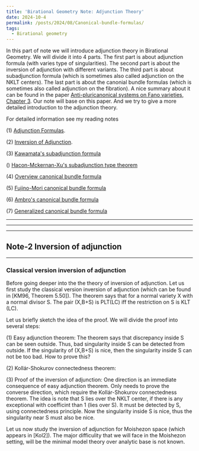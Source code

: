 ```yaml
---
title: 'Birational Geometry Note: Adjunction Theory'
date: 2024-10-4
permalink: /posts/2024/08/Canonical-bundle-formulas/
tags:
  - Birational geometry
---
```


In this part of note we will introduce adjunction theory in Birational Geometry. We will divide it into 4 parts. The first part is about adjunction formula (with varies type of singularities). The second part is about the inversion of adjunction with different variants. The third part is about subadjunction formula (which is sometimes also called adjunction on the NKLT centers). The last part is about the canonial bundle formulas (which is sometimes also called adjunction on the fibration). A nice summary about it can be found in the paper [Anti-pluricanonical systems
on Fano varieties, Chapter 3](https://annals.math.princeton.edu/2019/190-2/p01). Our note will base on this paper. And we try to give a more detailed introduction to the adjunction theory.


For detailed information see my reading notes 

(1) [Adjunction Formulas]().

(2) [Inversion of Adjunction](). 

(3) [Kawamata's subadjunction formula](https://yilimath.github.io/files/Birational/CanonicalBundleFormula/KawamataSubadjunction.pdf)

() [Hacon-Mckernan-Xu's subadjunction type theorem]()

(4) [Overview canonical bundle formula](https://yilimath.github.io/files/Birational/CanonicalBundleFormula/OverviewCanonicalBundle.pdf)

(5) [Fujino-Mori canonical bundle formula](https://yilimath.github.io/files/Birational/CanonicalBundleFormula/FujinoMoriCanonicalBundle.pdf)

(6) [Ambro's canonical bundle formula](https://yilimath.github.io/files/Birational/CanonicalBundleFormula/AmbroCanonicalBundle.pdf)

(7) [Generalized canonical bundle formula](https://yilimath.github.io/files/Birational/CanonicalBundleFormula/GeneralizedCanonicalBundle.pdf)


---


---


---
## Note-2 Inversion of adjunction
---


### Classical version inversion of adjunction

Before going deeper into the the theory of inversion of adjunction. Let us first study the classical version inversion of adjunction (which can be found in [KM96, Theorem 5.50]). The theorem says that for a normal variety X with a normal divisor S. The pair (X,B+S) is PLT(LC) iff the restriction on S is KLT (LC). 


Let us briefly sketch the idea of the proof. We will divide the proof into several steps:

(1) Easy adjunction theorem: The theorem says that discrepancy inside S can be seen outside. Thus, bad singularity inside S can be detected from outside. If the singularity of (X,B+S) is nice, then the singularity inside S can not be too bad. How to prove this?

(2) Kollár-Shokurov connectedness theorem: 

(3) Proof of the inversion of adjunction: One direction is an immediate consequence of easy adjunction theorem. Only needs to prove the converse direction, which require the Kollár-Shokurov connectedness theorem. The idea is note that S lies over the NKLT center, if there is any exceptional with coefficint than 1 (lies over S). It must be detected by S, using connectedness principle. Now the singularity inside S is nice, thus the singularity near S must also be nice.

Let us now study the inversion of adjunction for Moishezon space (which appears in [Kol2]). The major difficulity that we will face in the Moishezon setting, will be the minimal model theory over analytic base is not known. 
